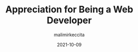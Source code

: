 ---
author: malimirkeccita
date: 2021-10-09
permalink: false
tags:
  - career
target_url: https://www.silvestar.codes/articles/appreciation-for-being-a-web-developer/
title: Appreciation for Being a Web Developer
---